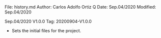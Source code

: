 File:     history.md
Author:   Carlos Adolfo Ortiz Q
Date:     Sep.04/2020
Modified: Sep.04/2020

Sep.04/2020 V1.0.0  Tag: 20200904-V1.0.0
- Sets the initial files for the project.
